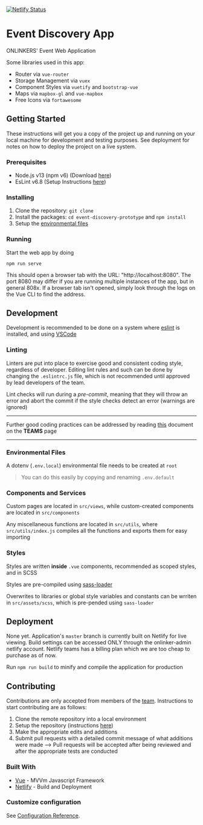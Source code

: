 [![Netlify Status](https://api.netlify.com/api/v1/badges/9c2b1115-c493-484a-a3be-e9062c9573f4/deploy-status)](https://app.netlify.com/sites/link-link-web-app/deploys)

# Event Discovery App
ONLINKERS' Event Web Application

Some libraries used in this app:
- Router via `vue-router`
- Storage Management via `vuex`
- Component Styles via `vuetify` and `bootstrap-vue`
- Maps via `mapbox-gl` and `vue-mapbox`
- Free Icons via `fortawesome`

## Getting Started

These instructions will get you a copy of the project up and running on your local machine for development and testing purposes. See deployment for notes on how to deploy the project on a live system.

### Prerequisites

- Node.js v13 (npm v6) (Download [here](https://nodejs.org/en/download/))
- EsLint v6.8 (Setup Instructions [here](https://eslint.org/))

### Installing

1. Clone the repository: ```git clone```
2. Install the packages: ```cd event-discovery-prototype``` and ```npm install```
3. Setup the [environmental files](#environmental-files)

### Running

Start the web app by doing

```npm run serve```

This should open a browser tab with the URL: "http://localhost:8080". The port 8080 may differ if you are running multiple instances of the app, but in general 808x. If a browser tab isn't opened, simply look through the logs on the Vue CLI to find the address. 

## Development

Development is recommended to be done on a system where [eslint](https://eslint.org/) is installed, and using [VSCode](https://code.visualstudio.com/)

### Linting

Linters are put into place to exercise good and consistent coding style, regardless of developer. Editing lint rules and such can be done by changing the `.eslintrc.js` file, which is not recommended until approved by lead developers of the team.

Lint checks will run during a *pre-commit*, meaning that they will throw an error and abort the commit if the style checks detect an error (warnings are ignored)

<hr />

Further good coding practices can be addressed by reading [this](https://github.com/orgs/onlinkers/teams/principal/discussions/1) document on the **TEAMS** page

<hr />

### Environmental Files

A dotenv (`.env.local`) environmental file needs to be created at `root`

> You can do this easily by copying and renaming `.env.default`

### Components and Services

Custom pages are located in `src/views`, while custom-created components are located in `src/components`

Any miscellaneous functions are located in `src/utils`, where `src/utils/index.js` compiles all the functions and exports them for easy importing

### Styles

Styles are written **inside** `.vue` components, recommended as scoped styles, and in SCSS

Styles are pre-compiled using [sass-loader](https://vue-loader.vuejs.org/guide/pre-processors.html#sass)

Overwrites to libraries or global style variables and constants can be wrriten in `src/assets/scss`, which is pre-pended using `sass-loader`

## Deployment

None yet. Application's `master` branch is currently built on Netlify for live viewing. Build settings can be accessed ONLY through the onlinker-admin netlify account. Netlify teams has a billing plan which we are too cheap to purchase as of now.

Run `npm run build` to minify and compile the application for production

## Contributing
Contributions are only accepted from members of the [team](https://github.com/orgs/onlinkers/people). Instructions to start contributing are as follows:

1. Clone the remote repository into a local environment
2. Setup the repository (instructions [here](#getting-started))
3. Make the appropriate edits and additions
4. Submit pull requests with a detailed commit message of what additions were made
--> Pull requests will be accepted after being reviewed and after the appropriate tests are conducted

### Built With

* [Vue](https://vuejs.org/v2/guide/) - MVVm Javascript Framework
* [Netlify](https://www.netlify.com/) - Build and Deployment

### Customize configuration
See [Configuration Reference](https://cli.vuejs.org/config/).
